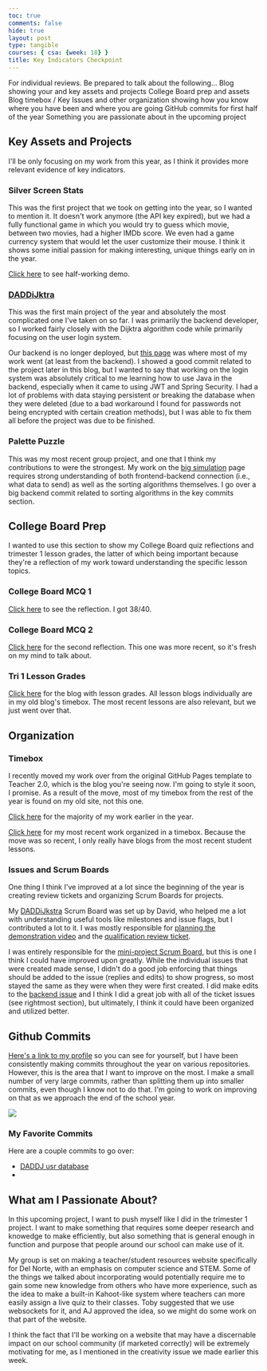 ```yaml
---
toc: true
comments: false
hide: true
layout: post
type: tangible
courses: { csa: {week: 18} }
title: Key Indicators Checkpoint
---
```


For individual reviews.   Be prepared to talk about the following...
Blog showing your and  key assets and projects
College Board prep and assets
Blog timebox / Key Issues and other organization showing how you know where you have been and where you are going
GitHub commits for first half of the year
Something you are passionate about in the upcoming project

## Key Assets and Projects

I'll be only focusing on my work from this year, as I think it provides more relevant evidence of key indicators.

### Silver Screen Stats

This was the first project that we took on getting into the year, so I wanted to mention it. It doesn't work anymore (the API key expired), but we had a fully functional game in which you would try to guess which movie, between two movies, had a higher IMDb score. We even had a game currency system that would let the user customize their mouse. I think it shows some initial passion for making interesting, unique things early on in the year.

[Click here](https://drewreed2005.github.io/dre2//2023/09/08/Styling_Movies.html) to see half-working demo.

### [DADDiJktra](https://csa-tri-1.github.io/DADDiJkstra-frontend/pages/app)

This was the first main project of the year and absolutely the most complicated one I've taken on so far. I was primarily the backend developer, so I worked fairly closely with the Dijktra algorithm code while primarily focusing on the user login system.

Our backend is no longer deployed, but [this page](https://csa-tri-1.github.io/DADDiJkstra-frontend/pages/signin) was where most of my work went (at least from the backend). I showed a good commit related to the project later in this blog, but I wanted to say that working on the login system was absolutely critical to me learning how to use Java in the backend, especially when it came to using JWT and Spring Security. I had a lot of problems with data staying persistent or breaking the database when they were deleted (due to a bad workaround I found for passwords not being encrypted with certain creation methods), but I was able to fix them all before the project was due to be finished.

### Palette Puzzle

This was my most recent group project, and one that I think my contributions to were the strongest. My work on the [big simulation](https://madradium.github.io/MADRadium-DevLogs/bigSim/) page requires strong understanding of both frontend-backend connection (i.e., what data to send) as well as the sorting algorithms themselves. I go over a big backend commit related to sorting algorithms in the key commits section.

## College Board Prep

I wanted to use this section to show my College Board quiz reflections and trimester 1 lesson grades, the latter of which being important because they're a reflection of my work toward understanding the specific lesson topics.

### College Board MCQ 1

[Click here](https://drewreed2005.github.io/dre2//2023/11/03/CB_Quiz_Tri_1.html) to see the reflection. I got 38/40.

### College Board MCQ 2

[Click here](https://drewreed2005.github.io/dre2.0//2023/12/21/CB_MC_2015_Reflection.html) for the second reflection. This one was more recent, so it's fresh on my mind to talk about.

### Tri 1 Lesson Grades

[Click here](https://drewreed2005.github.io/dre2//2023/11/03/Student_Scores_Tri_1.html) for the blog with lesson grades. All lesson blogs individually are in my old blog's timebox. The most recent lessons are also relevant, but we just went over that.

## Organization

### Timebox

I recently moved my work over from the original GitHub Pages template to Teacher 2.0, which is the blog you're seeing now. I'm going to style it soon, I promise. As a result of the move, most of my timebox from the rest of the year is found on my old site, not this one.

[Click here](https://drewreed2005.github.io/dre2/csa) for the majority of my work earlier in the year.

[Click here](https://drewreed2005.github.io/dre2.0/AA_csa.html) for my most recent work organized in a timebox. Because the move was so recent, I only really have blogs from the most recent student lessons.

### Issues and Scrum Boards

One thing I think I've improved at a lot since the beginning of the year is creating review tickets and organizing Scrum Boards for projects.

My [DADDiJkstra](https://github.com/orgs/CSA-Tri-1/projects/3) Scrum Board was set up by David, who helped me a lot with understanding useful tools like milestones and issue flags, but I contributed a lot to it. I was mostly responsible for [planning the demonstration video](https://github.com/orgs/CSA-Tri-1/projects/3?pane=issue&itemId=40188539) and the [qualification review ticket](https://github.com/orgs/CSA-Tri-1/projects/3?pane=issue&itemId=43409888).

I was entirely responsible for the [mini-project Scrum Board](https://github.com/orgs/MADradium/projects/1/views/1?layout=board), but this is one I think I could have improved upon greatly. While the individual issues that were created made sense, I didn't do a good job enforcing that things should be added to the issue (replies and edits) to show progress, so most stayed the same as they were when they were first created. I did make edits to the [backend issue](https://github.com/orgs/MADradium/projects/1/views/1?layout=board&pane=issue&itemId=44754377) and I think I did a great job with all of the ticket issues (see rightmost section), but ultimately, I think it could have been organized and utilized better.

## Github Commits

[Here's a link to my profile](https://github.com/drewreed2005?tab=overview&from=2023-12-01&to=2023-12-31) so you can see for yourself, but I have been consistently making commits throughout the year on various repositories. However, this is the area that I want to improve on the most. I make a small number of very large commits, rather than splitting them up into smaller commits, even though I know not to do that. I'm going to work on improving on that as we approach the end of the school year.

<img src="{{site.baseurl}}/images/Screen Shot 2024-01-11 at 8.47.01 AM.png">

### My Favorite Commits

Here are a couple commits to go over:
- [DADDJ usr database](https://github.com/CSA-Tri-1/DADDJbackend/commit/89c361cb1c735997c704d57238edeeaebbced8d8)
- 

## What am I Passionate About?

In this upcoming project, I want to push myself like I did in the trimester 1 project. I want to make something that requires some deeper research and knowedge to make efficiently, but also something that is general enough in function and purpose that people around our school can make use of it.

My group is set on making a teacher/student resources website specifically for Del Norte, with an emphasis on computer science and STEM. Some of the things we talked about incorporating would potentially require me to gain some new knowledge from others who have more experience, such as the idea to make a built-in Kahoot-like system where teachers can more easily assign a live quiz to their classes. Toby suggested that we use websockets for it, and AJ approved the idea, so we might do some work on that part of the website.

I think the fact that I'll be working on a website that may have a discernable impact on our school community (if marketed correctly) will be extremely motivating for me, as I mentioned in the creativity issue we made earlier this week.